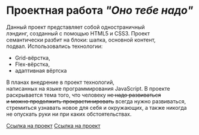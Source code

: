 # Проектная работа **_"Оно тебе надо"_**

Данный проект представляет собой одностраничный  
лэндинг, созданный с помощью HTML5 и CSS3. Проект  
семантически разбит на блоки: шапка, основной контент,  
подвал. Использовались технологии: 

  * Grid-вёрстка,
  * Flex-вёрстка,  
  * адаптивная вёртска

В планах внедрение в проект технологий,  
написанных на языке программирования JavaScript. В проекте  
раскрывается тема того, что человеку ~~не надо развиваться  
и можно продолжить прокрастинировать~~ всегда нужно развиваться,  
стремиться узнавать новое для себя и окружающих, а также никогда  
не опускать руки ни при каких обстоятельствах.

<a href="[http://example.com/](https://proggi28.github.io/Ono-tebe-nado/)" target="_blank">Ссылка на проект</a>
[Ссылка на проект](https://proggi28.github.io/Ono-tebe-nado/ "Ссылка на проект")
